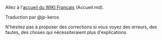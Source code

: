 Allez à l'[accueil du WIKI Français](Accueil.md) (Accueil.md).

Traduction par @jp-keros

N'hésitez pas à proposer des corrections si vous voyez des erreurs, des fautes, des choses qui nécessiteraient plus d'explications.
